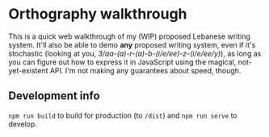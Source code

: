 # Orthography walkthrough
This is a quick web walkthrough of my (WIP) proposed Lebanese writing system. It'll also be able to demo **any** proposed writing system, even if it's stochastic (looking at you, *3/aa-(a)-r-(a)-b-(i/e/ee)-z-(i/e/ee/y)*), as long as you can figure out how to express it in JavaScript using the magical, not-yet-existent API. I'm not making any guarantees about speed, though.

## Development info
`npm run build` to build for production (to `/dist`) and `npm run serve` to develop.
